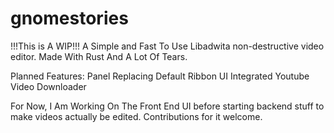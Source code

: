 # gnomestories

!!!This is A WIP!!!
A Simple and Fast To Use Libadwita non-destructive video editor.
Made With Rust And A Lot Of Tears.

Planned Features:
    Panel Replacing Default Ribbon UI 
    Integrated Youtube Video Downloader

For Now, I Am Working On The Front End UI before starting backend stuff to make videos actually be edited. Contributions for it welcome.
